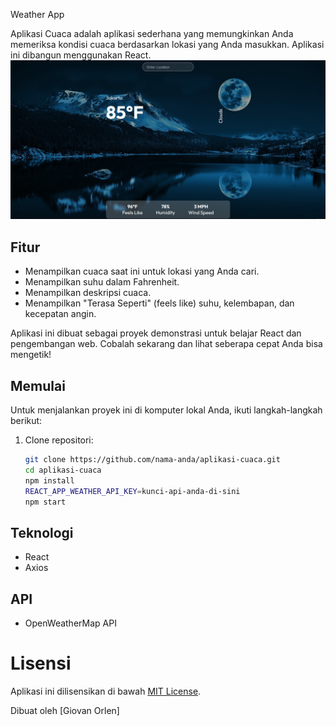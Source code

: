 Weather App

Aplikasi Cuaca adalah aplikasi sederhana yang memungkinkan Anda memeriksa kondisi cuaca berdasarkan lokasi yang Anda masukkan. Aplikasi ini dibangun menggunakan React.
![Tampilan Aplikasi](./src/assets/Screenshot.png)

## Fitur
- Menampilkan cuaca saat ini untuk lokasi yang Anda cari.
- Menampilkan suhu dalam Fahrenheit.
- Menampilkan deskripsi cuaca.
- Menampilkan "Terasa Seperti" (feels like) suhu, kelembapan, dan kecepatan angin.

Aplikasi ini dibuat sebagai proyek demonstrasi untuk belajar React dan pengembangan web. Cobalah sekarang dan lihat seberapa cepat Anda bisa mengetik!

## Memulai
Untuk menjalankan proyek ini di komputer lokal Anda, ikuti langkah-langkah berikut:

1. Clone repositori:

   ```bash
   git clone https://github.com/nama-anda/aplikasi-cuaca.git
   cd aplikasi-cuaca
   npm install
   REACT_APP_WEATHER_API_KEY=kunci-api-anda-di-sini
   npm start

## Teknologi
- React
- Axios

## API 
- OpenWeatherMap API

# Lisensi
Aplikasi ini dilisensikan di bawah [MIT License](LICENSE).

Dibuat oleh [Giovan Orlen]

